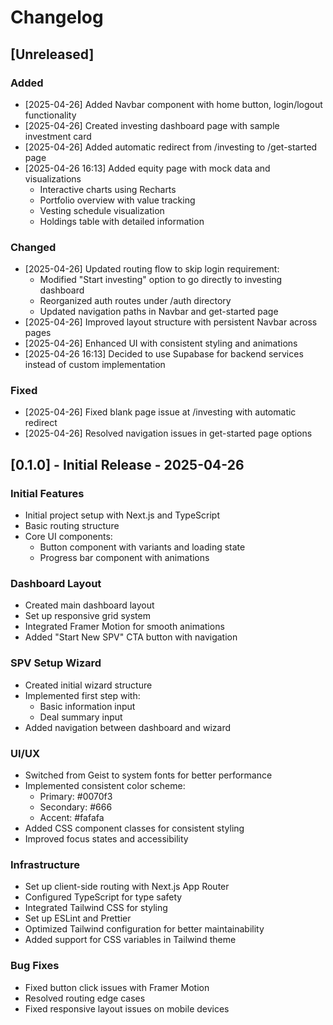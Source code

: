 # Changelog

## [Unreleased]

### Added

- [2025-04-26] Added Navbar component with home button, login/logout functionality
- [2025-04-26] Created investing dashboard page with sample investment card
- [2025-04-26] Added automatic redirect from /investing to /get-started page
- [2025-04-26 16:13] Added equity page with mock data and visualizations
  - Interactive charts using Recharts
  - Portfolio overview with value tracking
  - Vesting schedule visualization
  - Holdings table with detailed information

### Changed

- [2025-04-26] Updated routing flow to skip login requirement:
  - Modified "Start investing" option to go directly to investing dashboard
  - Reorganized auth routes under /auth directory
  - Updated navigation paths in Navbar and get-started page
- [2025-04-26] Improved layout structure with persistent Navbar across pages
- [2025-04-26] Enhanced UI with consistent styling and animations
- [2025-04-26 16:13] Decided to use Supabase for backend services instead of custom implementation

### Fixed

- [2025-04-26] Fixed blank page issue at /investing with automatic redirect
- [2025-04-26] Resolved navigation issues in get-started page options

## [0.1.0] - Initial Release - 2025-04-26

### Initial Features

- Initial project setup with Next.js and TypeScript
- Basic routing structure
- Core UI components:
  - Button component with variants and loading state
  - Progress bar component with animations

### Dashboard Layout

- Created main dashboard layout
- Set up responsive grid system
- Integrated Framer Motion for smooth animations
- Added "Start New SPV" CTA button with navigation

### SPV Setup Wizard

- Created initial wizard structure
- Implemented first step with:
  - Basic information input
  - Deal summary input
- Added navigation between dashboard and wizard

### UI/UX

- Switched from Geist to system fonts for better performance
- Implemented consistent color scheme:
  - Primary: #0070f3
  - Secondary: #666
  - Accent: #fafafa
- Added CSS component classes for consistent styling
- Improved focus states and accessibility

### Infrastructure

- Set up client-side routing with Next.js App Router
- Configured TypeScript for type safety
- Integrated Tailwind CSS for styling
- Set up ESLint and Prettier
- Optimized Tailwind configuration for better maintainability
- Added support for CSS variables in Tailwind theme

### Bug Fixes

- Fixed button click issues with Framer Motion
- Resolved routing edge cases
- Fixed responsive layout issues on mobile devices
